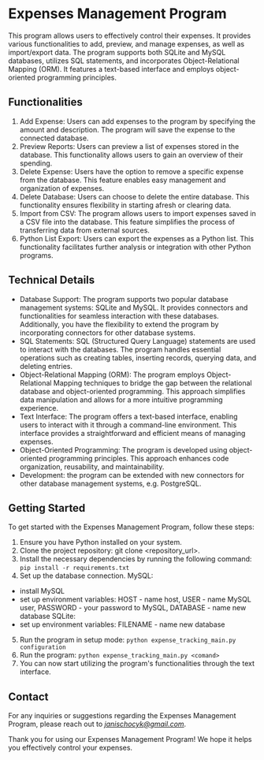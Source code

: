 # Expenses Management Program

This program allows users to effectively control their expenses. It provides various functionalities to add, preview, and manage expenses, as well as import/export data. The program supports both SQLite and MySQL databases, utilizes SQL statements, and incorporates Object-Relational Mapping (ORM). It features a text-based interface and employs object-oriented programming principles.

## Functionalities

1. Add Expense: Users can add expenses to the program by specifying the amount and description. The program will save the expense to the connected database.
2. Preview Reports: Users can preview a list of expenses stored in the database. This functionality allows users to gain an overview of their spending.
3. Delete Expense: Users have the option to remove a specific expense from the database. This feature enables easy management and organization of expenses.
4. Delete Database: Users can choose to delete the entire database. This functionality ensures flexibility in starting afresh or clearing data.
5. Import from CSV: The program allows users to import expenses saved in a CSV file into the database. This feature simplifies the process of transferring data from external sources.
6. Python List Export: Users can export the expenses as a Python list. This functionality facilitates further analysis or integration with other Python programs.

## Technical Details

* Database Support: The program supports two popular database management systems: SQLite and MySQL. It provides connectors and functionalities for seamless interaction with these databases. Additionally, you have the flexibility to extend the program by incorporating connectors for other database systems.
* SQL Statements: SQL (Structured Query Language) statements are used to interact with the databases. The program handles essential operations such as creating tables, inserting records, querying data, and deleting entries.
* Object-Relational Mapping (ORM): The program employs Object-Relational Mapping techniques to bridge the gap between the relational database and object-oriented programming. This approach simplifies data manipulation and allows for a more intuitive programming experience.
* Text Interface: The program offers a text-based interface, enabling users to interact with it through a command-line environment. This interface provides a straightforward and efficient means of managing expenses.
* Object-Oriented Programming: The program is developed using object-oriented programming principles. This approach enhances code organization, reusability, and maintainability.
* Development: the program can be extended with new connectors for other database management systems, e.g. PostgreSQL.

## Getting Started

To get started with the Expenses Management Program, follow these steps:
1. Ensure you have Python installed on your system.
2. Clone the project repository: git clone <repository_url>.
3. Install the necessary dependencies by running the following command:
```pip install -r requirements.txt```
4. Set up the database connection.
MySQL:
- install MySQL
- set up environment variables: HOST - name host, USER - name MySQL user, PASSWORD - your password to MySQL, DATABASE - name new database
SQLite:
- set up environment variables: FILENAME - name new database
5. Run the program in setup mode:
```python expense_tracking_main.py configuration```
6. Run the program:
```python expense_tracking_main.py <comand>```
7. You can now start utilizing the program's functionalities through the text interface.

## Contact
For any inquiries or suggestions regarding the Expenses Management Program, please reach out to *janischocyk@gmail.com*.

Thank you for using our Expenses Management Program! We hope it helps you effectively control your expenses.
